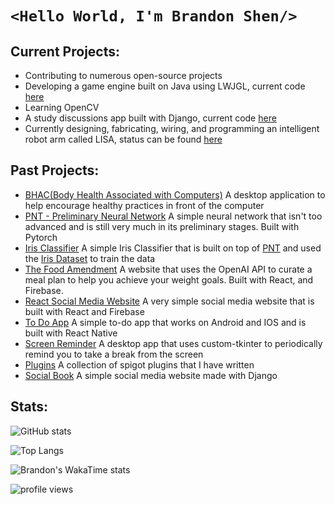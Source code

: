 # ```<Hello World, I'm Brandon Shen/>``` 

## Current Projects:
- Contributing to numerous open-source projects
- Developing a game engine built on Java using LWJGL, current code [here](https://github.com/BrandonS09/JavaEngine)
- Learning OpenCV
- A study discussions app built with Django, current code [here](https://github.com/BrandonS09/studybud)
- Currently designing, fabricating, wiring, and programming an intelligent robot arm called LISA, status can be found [here](https://github.com/BrandonS09/LISA)

## Past Projects:  
  - [BHAC(Body Health Associated with Computers)](https://github.com/BrandonS09/BHAC) A desktop application to help encourage healthy practices in front of the computer
  - [PNT - Preliminary Neural Network](https://github.com/BrandonS09/PNT-Preliminary-Neural-Network) A simple neural network that isn't too advanced and is still very much in its preliminary stages. Built with Pytorch
  - [Iris Classifier](https://github.com/BrandonS09/IrisClassifier) A simple Iris Classifier that is built on top of [PNT](https://github.com/BrandonS09/PNT-Preliminary-Neural-Network) and used the [Iris Dataset](https://gist.github.com/curran/a08a1080b88344b0c8a7) to train the data
  - [The Food Amendment](https://github.com/nishantj2006/excersisehackathon) A website that uses the OpenAI API to curate a meal plan to help you achieve your weight goals. Built with React, and Firebase.
  - [React Social Media Website](https://github.com/BrandonS09/ReactSocialMediaWebsite) A very simple social media website that is built with React and Firebase
  - [To Do App](https://github.com/BrandonS09/ToDoApp) A simple to-do app that works on Android and IOS and is built with React Native
  - [Screen Reminder](https://github.com/BrandonS09/ScreenReminder) A desktop app that uses custom-tkinter to periodically remind you to take a break from the screen
  - [Plugins](https://github.com/BrandonS09/Plugins) A collection of spigot plugins that I have written
  - [Social Book](https://github.com/BrandonS09/SocialBook) A simple social media website made with Django

## Stats:
![GitHub stats](https://github-readme-stats.vercel.app/api?username=BrandonS09&show_icons=true&theme=aura)

![Top Langs](https://github-readme-stats.vercel.app/api/top-langs/?username=BrandonS09&layout=donut-vertical&theme=aura)

![Brandon's WakaTime stats](https://github-readme-stats.vercel.app/api/wakatime?username=BrandonS09&theme=aura)

![profile views](https://komarev.com/ghpvc/?username=BrandonS09&color=blue&type=.svg)
<!--
**5tormm/5tormm** is a ✨ _special_ ✨ repository because its `README.md` (this file) appears on your GitHub profile.

Here are some ideas to get you started:

- 🔭 I’m currently working on ...
- 🌱 I’m currently learning ...
- 👯 I’m looking to collaborate on ...
- 🤔 I’m looking for help with ...
- 💬 Ask me about ...
- 📫 How to reach me: ...
- 😄 Pronouns: ...
- ⚡ Fun fact: ...
-->
